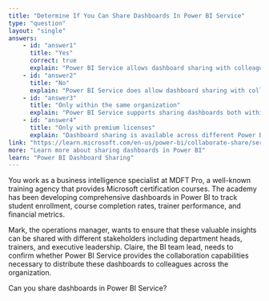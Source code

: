 ```yaml
---
title: "Determine If You Can Share Dashboards In Power BI Service"
type: "question"
layout: "single"
answers:
    - id: "answer1"
      title: "Yes"
      correct: true
      explain: "Power BI Service allows dashboard sharing with colleagues both within and outside the organization through various sharing mechanisms including workspace sharing, app publishing, and direct dashboard sharing with appropriate permissions."
    - id: "answer2"
      title: "No"
      explain: "Power BI Service does allow dashboard sharing with colleagues. This is one of the core collaboration features that enables teams to work together on business intelligence insights."
    - id: "answer3"
      title: "Only within the same organization"
      explain: "Power BI Service supports sharing dashboards both within and outside the organization, with appropriate security controls and permissions."
    - id: "answer4"
      title: "Only with premium licenses"
      explain: "Dashboard sharing is available across different Power BI licensing tiers, though some advanced sharing features may require premium licenses."
link: "https://learn.microsoft.com/en-us/power-bi/collaborate-share/service-share-dashboards"
more: "Learn more about sharing dashboards in Power BI"
learn: "Power BI Dashboard Sharing"
---
```


You work as a business intelligence specialist at MDFT Pro, a well-known training agency that provides Microsoft certification courses. The academy has been developing comprehensive dashboards in Power BI to track student enrollment, course completion rates, trainer performance, and financial metrics.

Mark, the operations manager, wants to ensure that these valuable insights can be shared with different stakeholders including department heads, trainers, and executive leadership. Claire, the BI team lead, needs to confirm whether Power BI Service provides the collaboration capabilities necessary to distribute these dashboards to colleagues across the organization.

Can you share dashboards in Power BI Service?